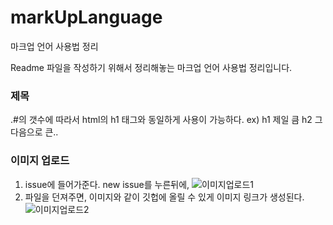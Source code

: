 # markUpLanguage
마크업 언어 사용법 정리

Readme 파일을 작성하기 위해서 정리해놓는 마크업 언어 사용법 정리입니다.

### 제목
.#의 갯수에 따라서 html의 h1 태그와 동일하게 사용이 가능하다.
ex) h1 제일 큼 h2 그 다음으로 큰..

### 이미지 업로드
1. issue에 들어가준다. new issue를 누른뒤에,
![이미지업로드1](https://github.com/user-attachments/assets/e41a5b29-ca1b-4718-8d30-dae2302a18dc)
2. 파일을 던져주면, 이미지와 같이 깃헙에 올릴 수 있게 이미지 링크가 생성된다.
![이미지업로드2](https://github.com/user-attachments/assets/3f20b9d1-955b-4340-bb19-3ec71f442540)


